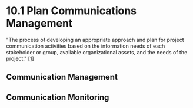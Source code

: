 # 10.1 Plan Communications Management

"The process of developing an appropriate approach and plan for project
communication activities based on the information needs of each stakeholder or
group, available organizational assets, and the needs of the project."
[[1]](../home.md#references)

## Communication Management

## Communication Monitoring
